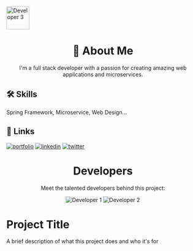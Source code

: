 <img style="height:60px;width:60px;margin-top:10px" src="https://www.istad.co/resources/img/CSTAD_120.png" alt="Developer 3">
<h1 align="center">🚀 About Me</h1>
<p align="center">I'm a full stack developer with a passion for creating amazing web applications and microservices.</p>

## 🛠 Skills

Spring Framework, Microservice, Web Design...


## 🔗 Links
[![portfolio](https://img.shields.io/badge/my_portfolio-000?style=for-the-badge&logo=ko-fi&logoColor=white)](https://katherineoelsner.com/)
[![linkedin](https://img.shields.io/badge/linkedin-0A66C2?style=for-the-badge&logo=linkedin&logoColor=white)](https://www.linkedin.com/)
[![twitter](https://img.shields.io/badge/twitter-1DA1F2?style=for-the-badge&logo=twitter&logoColor=white)](https://twitter.com/hai172212)

<h1 align="center">Developers</h1>
<p align="center">Meet the talented developers behind this project:</p>

<div align="center">
  <img src="https://avatars.githubusercontent.com/u/149658074?s=200&v=4" alt="Developer 1">
  <img src="https://surveybox.istad.co/surveybox-logo.png" alt="Developer 2">
</div>

# Project Title

A brief description of what this project does and who it's for
